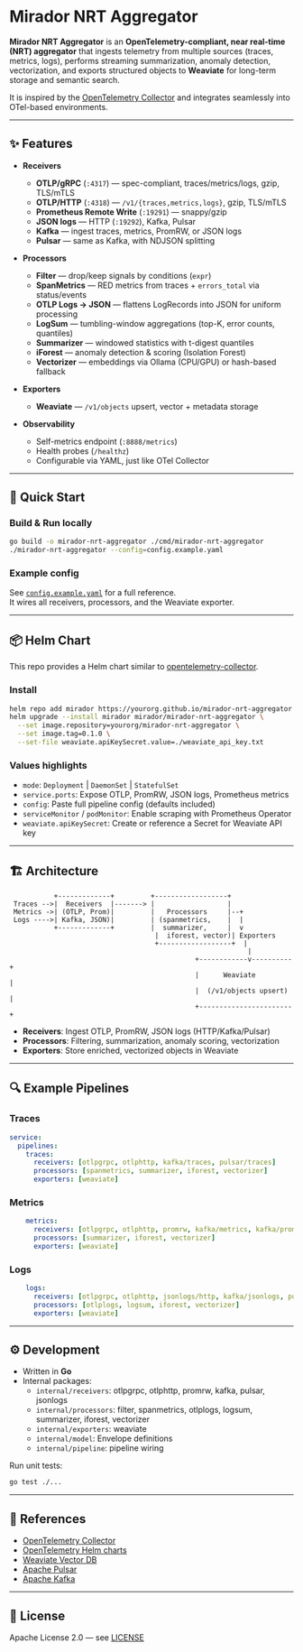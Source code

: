# Mirador NRT Aggregator

**Mirador NRT Aggregator** is an **OpenTelemetry-compliant, near real-time (NRT) aggregator** that ingests telemetry from multiple sources (traces, metrics, logs), performs streaming summarization, anomaly detection, vectorization, and exports structured objects to **Weaviate** for long-term storage and semantic search.

It is inspired by the [OpenTelemetry Collector](https://opentelemetry.io/docs/collector/) and integrates seamlessly into OTel-based environments.

---

## ✨ Features

- **Receivers**  
  - **OTLP/gRPC** (`:4317`) — spec-compliant, traces/metrics/logs, gzip, TLS/mTLS  
  - **OTLP/HTTP** (`:4318`) — `/v1/{traces,metrics,logs}`, gzip, TLS/mTLS  
  - **Prometheus Remote Write** (`:19291`) — snappy/gzip  
  - **JSON logs** — HTTP (`:19292`), Kafka, Pulsar  
  - **Kafka** — ingest traces, metrics, PromRW, or JSON logs  
  - **Pulsar** — same as Kafka, with NDJSON splitting

- **Processors**  
  - **Filter** — drop/keep signals by conditions (`expr`)  
  - **SpanMetrics** — RED metrics from traces + `errors_total` via status/events  
  - **OTLP Logs → JSON** — flattens LogRecords into JSON for uniform processing  
  - **LogSum** — tumbling-window aggregations (top-K, error counts, quantiles)  
  - **Summarizer** — windowed statistics with t-digest quantiles  
  - **iForest** — anomaly detection & scoring (Isolation Forest)  
  - **Vectorizer** — embeddings via Ollama (CPU/GPU) or hash-based fallback

- **Exporters**  
  - **Weaviate** — `/v1/objects` upsert, vector + metadata storage  

- **Observability**  
  - Self-metrics endpoint (`:8888/metrics`)  
  - Health probes (`/healthz`)  
  - Configurable via YAML, just like OTel Collector  

---

## 🚀 Quick Start

### Build & Run locally
```bash
go build -o mirador-nrt-aggregator ./cmd/mirador-nrt-aggregator
./mirador-nrt-aggregator --config=config.example.yaml
```

### Example config
See [`config.example.yaml`](./config.example.yaml) for a full reference.  
It wires all receivers, processors, and the Weaviate exporter.

---

## 📦 Helm Chart

This repo provides a Helm chart similar to [opentelemetry-collector](https://github.com/open-telemetry/opentelemetry-helm-charts/tree/main/charts/opentelemetry-collector).

### Install
```bash
helm repo add mirador https://yourorg.github.io/mirador-nrt-aggregator
helm upgrade --install mirador mirador/mirador-nrt-aggregator \
  --set image.repository=yourorg/mirador-nrt-aggregator \
  --set image.tag=0.1.0 \
  --set-file weaviate.apiKeySecret.value=./weaviate_api_key.txt
```

### Values highlights
- `mode`: `Deployment` | `DaemonSet` | `StatefulSet`
- `service.ports`: Expose OTLP, PromRW, JSON logs, Prometheus metrics
- `config`: Paste full pipeline config (defaults included)
- `serviceMonitor` / `podMonitor`: Enable scraping with Prometheus Operator
- `weaviate.apiKeySecret`: Create or reference a Secret for Weaviate API key

---

## 🏗 Architecture

```
           +-------------+         +------------------+
 Traces -->|  Receivers  |-------> |                  |
 Metrics ->| (OTLP, Prom)|         |   Processors     |--+
 Logs ---->| Kafka, JSON)|         | (spanmetrics,    |  |
           +-------------+         |  summarizer,     |  v
                                    |  iforest, vector)| Exporters
                                    +------------------+  |
                                                           |
                                              +------------v----------+
                                              |      Weaviate         |
                                              |  (/v1/objects upsert) |
                                              +-----------------------+
```

- **Receivers**: Ingest OTLP, PromRW, JSON logs (HTTP/Kafka/Pulsar)  
- **Processors**: Filtering, summarization, anomaly scoring, vectorization  
- **Exporters**: Store enriched, vectorized objects in Weaviate  

---

## 🔍 Example Pipelines

### Traces
```yaml
service:
  pipelines:
    traces:
      receivers: [otlpgrpc, otlphttp, kafka/traces, pulsar/traces]
      processors: [spanmetrics, summarizer, iforest, vectorizer]
      exporters: [weaviate]
```

### Metrics
```yaml
    metrics:
      receivers: [otlpgrpc, otlphttp, promrw, kafka/metrics, kafka/promrw]
      processors: [summarizer, iforest, vectorizer]
      exporters: [weaviate]
```

### Logs
```yaml
    logs:
      receivers: [otlpgrpc, otlphttp, jsonlogs/http, kafka/jsonlogs, pulsar/jsonlogs]
      processors: [otlplogs, logsum, iforest, vectorizer]
      exporters: [weaviate]
```

---

## ⚙️ Development

- Written in **Go**
- Internal packages:
  - `internal/receivers`: otlpgrpc, otlphttp, promrw, kafka, pulsar, jsonlogs
  - `internal/processors`: filter, spanmetrics, otlplogs, logsum, summarizer, iforest, vectorizer
  - `internal/exporters`: weaviate
  - `internal/model`: Envelope definitions
  - `internal/pipeline`: pipeline wiring

Run unit tests:
```bash
go test ./...
```

---

## 📖 References

- [OpenTelemetry Collector](https://opentelemetry.io/docs/collector/)
- [OpenTelemetry Helm charts](https://github.com/open-telemetry/opentelemetry-helm-charts)
- [Weaviate Vector DB](https://weaviate.io/)
- [Apache Pulsar](https://pulsar.apache.org/)
- [Apache Kafka](https://kafka.apache.org/)

---

## 📝 License

Apache License 2.0 — see [LICENSE](./LICENSE)
